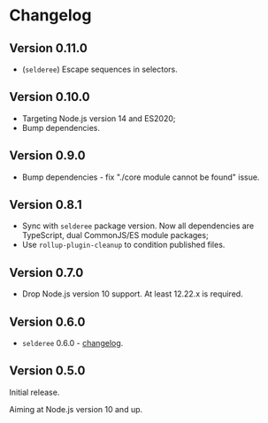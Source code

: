 # Changelog

## Version 0.11.0

* (`selderee`) Escape sequences in selectors.

## Version 0.10.0

* Targeting Node.js version 14 and ES2020;
* Bump dependencies.

## Version 0.9.0

* Bump dependencies - fix "./core module cannot be found" issue.

## Version 0.8.1

* Sync with `selderee` package version. Now all dependencies are TypeScript, dual CommonJS/ES module packages;
* Use `rollup-plugin-cleanup` to condition published files.

## Version 0.7.0

* Drop Node.js version 10 support. At least 12.22.x is required.

## Version 0.6.0

* `selderee` 0.6.0 - [changelog](https://github.com/mxxii/selderee/blob/main/packages/selderee/CHANGELOG.md).

## Version 0.5.0

Initial release.

Aiming at Node.js version 10 and up.
